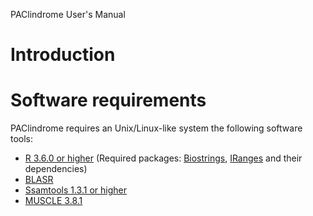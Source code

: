 PAClindrome User's Manual

# Introduction


# Software requirements

PAClindrome requires an Unix/Linux-like system the following software tools:

  - [R 3.6.0 or higher](https://cran.r-project.org) (Required packages: [Biostrings](https://bioconductor.org/packages/release/bioc/html/Biostrings.html), [IRanges](https://bioconductor.org/packages/release/bioc/html/IRanges.html) and their dependencies)
  - [BLASR](https://github.com/PacificBiosciences/blasr)
  - [Ssamtools 1.3.1 or higher](http://www.htslib.org)
  - [MUSCLE 3.8.1](https://www.drive5.com/muscle)
